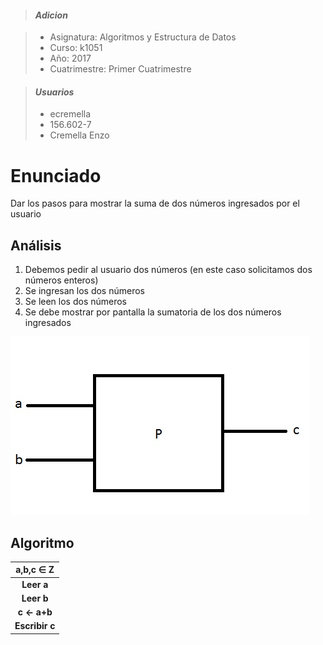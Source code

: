 > #### *Adicion*

> - Asignatura: Algoritmos y Estructura de Datos
> - Curso: k1051
> - Año: 2017
> - Cuatrimestre: Primer Cuatrimestre

> #### *Usuarios*
> - ecremella
> - 156.602-7
> - Cremella Enzo

# Enunciado

Dar los pasos para mostrar la suma de dos números ingresados por el usuario

## Análisis

1) Debemos pedir al usuario dos números (en este caso solicitamos dos números enteros)
2) Se ingresan los dos números
3) Se leen los dos números
4) Se debe mostrar por pantalla la sumatoria de los dos números ingresados 

![Alt text](SUMA.jpg "Imagen del análisis")

## Algoritmo  

| a,b,c ∈ Z |
| :---: |
| **Leer a** |
| **Leer b** |
| **c ← a+b** |
| **Escribir c** |
